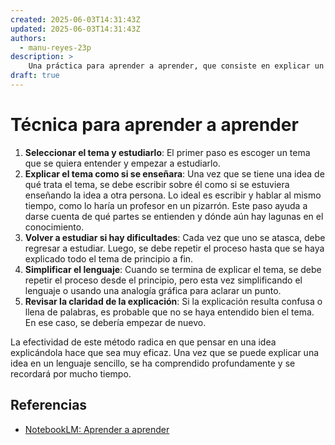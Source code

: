 ```yaml
---
created: 2025-06-03T14:31:43Z
updated: 2025-06-03T14:31:43Z
authors:
  - manu-reyes-23p
description: >
    Una práctica para aprender a aprender, que consiste en explicar un tema como si se estuviera enseñando a otra persona.
draft: true
---
```


# Técnica para aprender a aprender

1. **Seleccionar el tema y estudiarlo**: El primer paso es escoger un tema que se quiera entender y empezar a estudiarlo.
2. **Explicar el tema como si se enseñara**: Una vez que se tiene una idea de qué trata el tema, se debe escribir sobre él como si se estuviera enseñando la idea a otra persona. Lo ideal es escribir y hablar al mismo tiempo, como lo haría un profesor en un pizarrón. Este paso ayuda a darse cuenta de qué partes se entienden y dónde aún hay lagunas en el conocimiento.
3. **Volver a estudiar si hay dificultades**: Cada vez que uno se atasca, debe regresar a estudiar. Luego, se debe repetir el proceso hasta que se haya explicado todo el tema de principio a fin.
4. **Simplificar el lenguaje**: Cuando se termina de explicar el tema, se debe repetir el proceso desde el principio, pero esta vez simplificando el lenguaje o usando una analogía gráfica para aclarar un punto.
5. **Revisar la claridad de la explicación**: Si la explicación resulta confusa o llena de palabras, es probable que no se haya entendido bien el tema. En ese caso, se debería empezar de nuevo.

La efectividad de este método radica en que pensar en una idea explicándola hace que sea muy eficaz. Una vez que se puede explicar una idea en un lenguaje sencillo, se ha comprendido profundamente y se recordará por mucho tiempo.

## Referencias

- [NotebookLM: Aprender a aprender](https://notebooklm.google.com/notebook/5f14fda1-0845-436b-ae2c-86e6819c1132)
